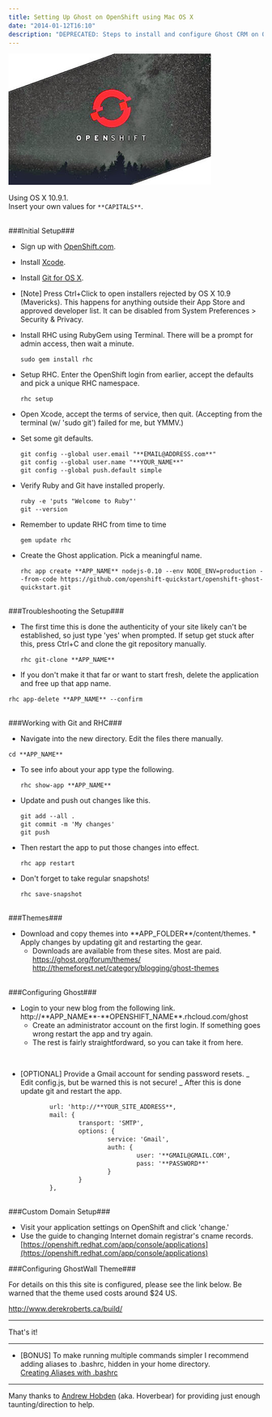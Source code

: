 ```yaml
---
title: Setting Up Ghost on OpenShift using Mac OS X
date: "2014-01-12T16:10"
description: "DEPRECATED: Steps to install and configure Ghost CRM on OpenShift 2 from OS X."
---
```


![OpenShiftLogo](./OpenShift-2.jpeg)

Using OS X 10.9.1.
</br>Insert your own values for `**CAPITALS**`.

</br>
###Initial Setup###

- Sign up with [OpenShift.com](http://openshift.com).
- Install [Xcode](https://developer.apple.com/xcode/).
- Install [Git for OS X](http://sourceforge.net/projects/git-osx-installer/).</br>
- [Note] Press Ctrl+Click to open installers rejected by OS X 10.9 (Mavericks). This happens for anything outside their App Store and approved developer list. It can be disabled from System Preferences > Security & Privacy.

- Install RHC using RubyGem using Terminal. There will be a prompt for admin access, then wait a minute.

  <pre><code>sudo gem install rhc
  </code></pre>

- Setup RHC. Enter the OpenShift login from earlier, accept the defaults and pick a unique RHC namespace.

  <pre><code>rhc setup
  </code></pre>

- Open Xcode, accept the terms of service, then quit. (Accepting from the terminal (w/ 'sudo git') failed for me, but YMMV.)

- Set some git defaults.

  <pre><code>git config --global user.email "**EMAIL@ADDRESS.com**"
  git config --global user.name "**YOUR_NAME**"
  git config --global push.default simple
  </code></pre>

- Verify Ruby and Git have installed properly.

  <pre><code>ruby -e 'puts "Welcome to Ruby"'
  git --version
  </code></pre>

- Remember to update RHC from time to time

  <pre><code>gem update rhc
  </code></pre>

- Create the Ghost application. Pick a meaningful name.
  <pre><code>rhc app create **APP_NAME** nodejs-0.10 --env NODE_ENV=production --from-code https://github.com/openshift-quickstart/openshift-ghost-quickstart.git
  </code></pre>

</br>
###Troubleshooting the Setup###

- The first time this is done the authenticity of your site likely can't be established, so just type 'yes' when prompted. If setup get stuck after this, press Ctrl+C and clone the git repository manually.

  <pre><code>rhc git-clone **APP_NAME**</code></pre>

- If you don't make it that far or want to start fresh, delete the application and free up that app name.

<pre><code>rhc app-delete **APP_NAME** --confirm</code></pre>

</br>
###Working with Git and RHC###

- Navigate into the new directory. Edit the files there manually.

<pre><code>cd **APP_NAME**</code></pre>

- To see info about your app type the following.

  <pre><code>rhc show-app **APP_NAME**
  </code></pre>

- Update and push out changes like this.

  <pre><code>git add --all .
  git commit -m 'My changes'
  git push
  </code></pre>

- Then restart the app to put those changes into effect.

  <pre><code>rhc app restart
  </code></pre>

- Don't forget to take regular snapshots!
  <pre><code>rhc save-snapshot
  </code></pre>

</br>
###Themes###

- Download and copy themes into \*\*APP_FOLDER\*\*/content/themes. \* Apply changes by updating git and restarting the gear.
  - Downloads are available from these sites. Most are paid.
    </br>https://ghost.org/forum/themes/
    </br>http://themeforest.net/category/blogging/ghost-themes

</br>
###Configuring Ghost###

- Login to your new blog from the following link.
  </br>http://\*\*APP\_NAME\*\*-\*\*OPENSHIFT\_NAME\*\*.rhcloud.com/ghost
  - Create an administrator account on the first login. If something goes wrong restart the app and try again.
  - The rest is fairly straightfordward, so you can take it from here.

</br>

- [OPTIONAL] Provide a Gmail account for sending password resets.
  _ Edit config.js, but be warned this is not secure!
  _ After this is done update git and restart the app.
  <pre><code>        url: 'http://**YOUR_SITE_ADDRESS**,
          mail: {
                  transport: 'SMTP',
                  options: {
                          service: 'Gmail',
                          auth: {
                                  user: '**GMAIL@GMAIL.COM',
                                  pass: '**PASSWORD**'
                          }
                  }
          },
  </code></pre>

</br>
###Custom Domain Setup###

- Visit your application settings on OpenShift and click 'change.'
- Use the guide to changing Internet domain registrar's cname records.
  [https://openshift.redhat.com/app/console/applications](https://openshift.redhat.com/app/console/applications)

###Configuring GhostWall Theme###

For details on this this site is configured, please see the link below. Be warned that the theme used costs around \$24 US.

http://www.derekroberts.ca/build/

---

That's it!

---

- [BONUS] To make running multiple commands simpler I recommend adding aliases to .bashrc, hidden in your home directory.</br>
  [Creating Aliases with .bashrc](http://www.derekroberts.ca/creating-aliases-with-bashrc/)

---

Many thanks to [Andrew Hobden](http://www.hoverbear.org) (aka. Hoverbear) for providing just enough taunting/direction to help.
